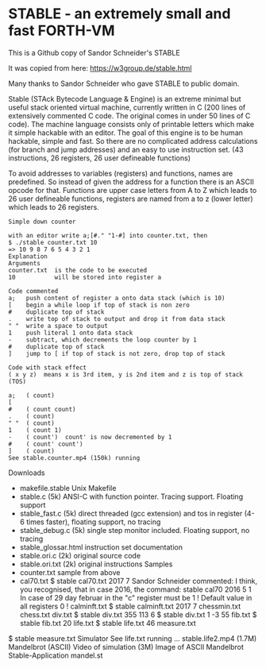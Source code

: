 # STABLE - an extremely small and fast FORTH-VM
This is a Github copy of Sandor Schneider's STABLE

It was copied from here: https://w3group.de/stable.html

Many thanks to Sandor Schneider who gave STABLE to public domain.

Stable (STAck Bytecode Language & Engine) is an extreme minimal but useful stack oriented virtual machine, currently written in C (200 lines of extensively commented C code. The original comes in under 50 lines of C code). The machine language consists only of printable letters which make it simple hackable with an editor. The goal of this engine is to be human hackable, simple and fast. So there are no complicated address calculations (for branch and jump addresses) and an easy to use instruction set. (43 instructions, 26 registers, 26 user defineable functions)

To avoid addresses to variables (registers) and functions, names are predefined. So instead of given the address for a function there is an ASCII opcode for that. Functions are upper case letters from A to Z which leads to 26 user defineable functions, registers are named from a to z (lower letter) which leads to 26 registers.

```
Simple down counter

with an editor write a;[#." "1-#] into counter.txt, then
$ ./stable counter.txt 10
=> 10 9 8 7 6 5 4 3 2 1
Explanation
Arguments
counter.txt  is the code to be executed
10           will be stored into register a

Code commented
a;   push content of register a onto data stack (which is 10)
[    begin a while loop if top of stack is non zero
#    duplicate top of stack
.    write top of stack to output and drop it from data stack
" "  write a space to output
1    push literal 1 onto data stack
-    subtract, which decrements the loop counter by 1
#    duplicate top of stack
]    jump to [ if top of stack is not zero, drop top of stack

Code with stack effect
( x y z)  means x is 3rd item, y is 2nd item and z is top of stack (TOS)

a;   ( count)
[    
#    ( count count)
.    ( count)
" "  ( count)
1    ( count 1)
-    ( count')  count' is now decremented by 1
#    ( count' count')
]    ( count)
See stable.counter.mp4 (150k) running
```
Downloads
- makefile.stable Unix Makefile
- stable.c (5k) ANSI-C with function pointer. Tracing support. Floating support
- stable_fast.c (5k) direct threaded (gcc extension) and tos in register (4-6 times faster), floating support, no tracing
- stable_debug.c (5k) single step monitor included. Floating support, no tracing
- stable_glossar.html instruction set documentation
- stable.ori.c (2k) original source code
- stable.ori.txt (2k) original instructions
Samples
- counter.txt sample from above
- cal70.txt  $ stable cal70.txt 2017 7
Sandor Schneider commented:
I think, you recognised, that in case 2016, the command: stable cal70 2016 5 1 In case of 29 day februar in the "c" register must be 1 ! Default value in all registers 0 !
calminft.txt  $ stable calminft.txt 2017 7
chessmin.txt
chess.txt
div.txt  $ stable div.txt 355 113 6
$ stable div.txt 1 -3 55
fib.txt  $ stable fib.txt 20
life.txt  $ stable life.txt 46
measure.txt

$ stable measure.txt
Simulator See life.txt running ...
stable.life2.mp4 (1.7M)
Mandelbrot (ASCII)
Video of simulation (3M)
Image of ASCII Mandelbrot
Stable-Application mandel.st
